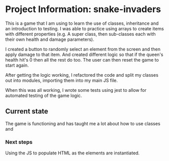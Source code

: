 # Project Information: snake-invaders
This is a game that I am using to learn the use of classes, inheritance and an introduction to testing. 
I was able to practice using arrays to create items with different properties (e.g. A super class, then sub-classes each with their own health and damage parameters).

I created a button to randomly select an element from the screen and then apply damage to that item. And created different logic so that if the queen's health hit's 0 then all the rest do too.
The user can then reset the game to start again.  

After getting the logic working, I refactored the code and split my classes out into modules, importing them into my main JS file. 

When this was all working, I wrote some tests using jest to allow for automated testing of the game logic. 


## Current state
The game is functioning and has taught me a lot about how to use classes and 

### Next steps
Using the JS to populate HTML as the elements are instantiated.

